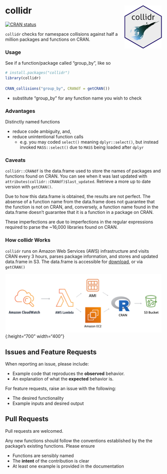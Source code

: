 
# collidr <a href='https://github.com/stevecondylios/collidr'><img src='man/figures/collidr.png' align="right" height="139" /></a>

[![CRAN
status](https://www.r-pkg.org/badges/version/collidr)](https://cran.r-project.org/package=collidr)

`collidr` checks for namespace collisions against half a million
packages and functions on CRAN.

### Usage

See if a function/package called “group\_by”, like so

``` r
# install.packages("collidr")
library(collidr)

CRAN_collisions("group_by", CRANdf = getCRAN())
```

  - substitute “group\_by” for any function name you wish to check

### Advantages

Distinctly named functions

  - reduce code ambiguity, and,
  - reduce unintentional function calls
      - e.g. you may coded `select()` meaning `dplyr::select()`, but
        instead invoked `MASS::select()` due to `MASS` being loaded
        after `dplyr`

### Caveats

`collidr::CRANdf` is the data.frame used to store the names of packages
and functions found on CRAN. You can see when it was last updated with
`attributes(collidr::CRANdf)$last_updated`. Retrieve a more up to date
version with `getCRAN()`.

Due to how this data.frame is obtained, the results are not perfect. The
absense of a function name from the data.frame does not guarantee that
the function is not on CRAN, and, conversely, a function name found in
the data.frame doesn’t guarantee that it is a function in a package on
CRAN.

These imperfections are due to imperfections in the regular expressions
required to parse the \~16,000 libraries found on CRAN.

### How collidr Works

`collidr` runs on Amazon Web Services (AWS) infrastructure and visits
CRAN every 3 hours, parses package information, and stores and updated
data.frame in S3. The data.frame is accessible for
[download](https://collidr-api.s3-ap-southeast-2.amazonaws.com/pfd.RDS),
or via `getCRAN()`

![](man/figures/flowchart.png){:height=“700” width=“400”}

## Issues and Feature Requests

When reporting an issue, please include:

  - Example code that reproduces the **observed** behavior.
  - An explanation of what the **expected** behavior is.

For feature requests, raise an issue with the following:

  - The desired functionality
  - Example inputs and desired output

## Pull Requests

Pull requests are welcomed.

Any new functions should follow the conventions established by the the
package’s existing functions. Please ensure

  - Functions are sensibly named
  - The **intent** of the contribution is clear
  - At least one example is provided in the documentation
